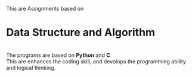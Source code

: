 This are Assignments based on <b><h1>Data Structure and Algorithm</h1></b><br>
The programs are based on <b>Python</b> and <b>C</b><br>
This are enhances the coding skill, and devolops the programming ability and logical thinking.
